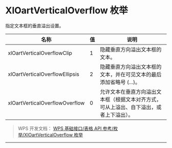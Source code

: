 # XlOartVerticalOverflow 枚举

指定文本框的垂直溢出设置。

| 名称                           | 值  | 说明                                                                                   |
|--------------------------------|-----|----------------------------------------------------------------------------------------|
| xlOartVerticalOverflowClip     | 1   | 隐藏垂直方向溢出文本框的文本。                                                         |
| xlOartVerticalOverflowEllipsis | 2   | 隐藏垂直方向溢出文本框的文本，并在可见文本的最后添加省略号 (...)。                     |
| xlOartVerticalOverflowOverflow | 0   | 允许文本在垂直方向溢出文本框（根据文本对齐方式，可从上溢出、自下溢出，或者上下溢出）。 |

> WPS 开发文档： [WPS 基础接口/表格 API 参考/枚举/XlOartVerticalOverflow 枚举](https://qn.cache.wpscdn.cn/encs/doc/office_v19/topics/WPS%20%E5%9F%BA%E7%A1%80%E6%8E%A5%E5%8F%A3/%E8%A1%A8%E6%A0%BC%20API%20%E5%8F%82%E8%80%83/%E6%9E%9A%E4%B8%BE/XlOartVerticalOverflow%20%E6%9E%9A%E4%B8%BE.html)

------------------------------------------------------------------------

